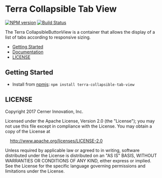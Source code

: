 # Terra Collapsible Tab View


[![NPM version](http://img.shields.io/npm/v/terra-collapsible-tab-view.svg)](https://www.npmjs.org/package/terra-collapsible-tab-view)
[![Build Status](https://travis-ci.org/cerner/terra-core.svg?branch=master)](https://travis-ci.org/cerner/terra-core)

The Terra CollapsibleButtonView is a container that allows the display of a list of tabs according to responsive sizing.

- [Getting Started](#getting-started)
- [Documentation](https://github.com/cerner/terra-core/tree/master/packages/terra-collapsible-tab-view/docs)
- [LICENSE](#license)

## Getting Started

- Install from [npmjs](https://www.npmjs.com): `npm install terra-collapsible-tab-view`

## LICENSE

Copyright 2017 Cerner Innovation, Inc.

Licensed under the Apache License, Version 2.0 (the "License"); you may not use this file except in compliance with the License. You may obtain a copy of the License at

&nbsp;&nbsp;&nbsp;&nbsp;http://www.apache.org/licenses/LICENSE-2.0

Unless required by applicable law or agreed to in writing, software distributed under the License is distributed on an "AS IS" BASIS, WITHOUT WARRANTIES OR CONDITIONS OF ANY KIND, either express or implied. See the License for the specific language governing permissions and limitations under the License.
